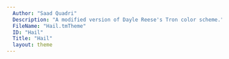 ```yaml
---
  Author: "Saad Quadri"
  Description: "A modified version of Dayle Reese's Tron color scheme."
  FileName: "Hail.tmTheme"
  ID: "Hail"
  Title: "Hail"
  layout: theme
---
```

  